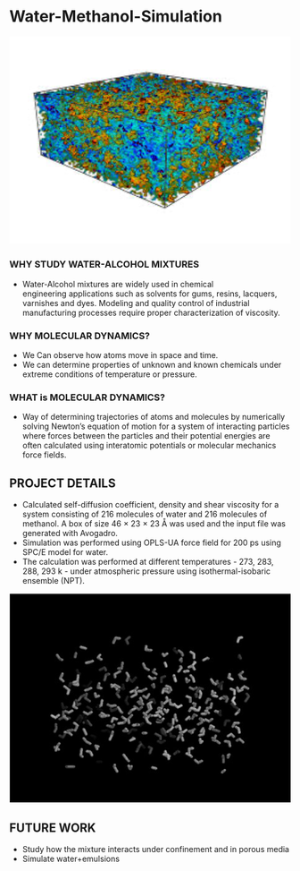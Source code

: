 # Water-Methanol-Simulation


![Picture1.png](Picture1.png)

### WHY STUDY WATER-ALCOHOL MIXTURES

* Water-Alcohol mixtures are widely used in chemical engineering applications such as solvents for gums, resins, lacquers, varnishes and dyes. Modeling and quality control of industrial manufacturing processes require proper characterization of viscosity.

### WHY MOLECULAR DYNAMICS?
* We Can observe how atoms move in space and time. 
* We can determine properties of unknown and known chemicals under extreme conditions of temperature or pressure.

### WHAT is MOLECULAR DYNAMICS?
* Way of determining trajectories of atoms and molecules by numerically solving Newton’s equation of motion for a system of interacting particles where forces between the particles and their potential energies are often calculated using interatomic potentials or molecular mechanics force fields.


## PROJECT DETAILS
* Calculated self-diffusion coefficient, density and shear viscosity for a system consisting of 216 molecules of water and 216 molecules of methanol. A box of size 46 × 23 × 23 Å was used and the input file was generated with Avogadro.
* Simulation was performed using OPLS-UA force field for 200 ps using SPC/E model for water.
* The calculation was performed at different temperatures - 273, 283, 288, 293 k - under atmospheric pressure using isothermal-isobaric ensemble (NPT). 

![Picture2.png](Picture2.png)



## FUTURE WORK
* Study how the mixture interacts under confinement and in porous media
* Simulate water+emulsions





